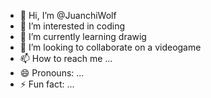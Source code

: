 - 👋 Hi, I’m @JuanchiWolf
- 👀 I’m interested in coding
- 🌱 I’m currently learning drawig
- 💞️ I’m looking to collaborate on a videogame
- 📫 How to reach me ...
- 😄 Pronouns: ...
- ⚡ Fun fact: ...

<!---
JuanchiWolf/JuanchiWolf is a ✨ special ✨ repository because its `README.md` (this file) appears on your GitHub profile.
You can click the Preview link to take a look at your changes.
--->
